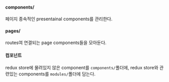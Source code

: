 #### components/

페이지 종속적인 presentainal components를 관리한다. 

#### pages/

routes여 연결되는 page components들을 모아둔다.

#### 컴포넌트

redux store에 물려있지 않은 component를 `components/`폴더에, redux store와 관련있는 components를 `modules/`폴더에 담는다.

